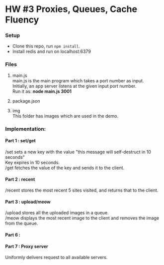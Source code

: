 # HW #3 Proxies, Queues, Cache Fluency

### Setup

* Clone this repo, run `npm install`.
* Install redis and run on localhost:6379

### Files
1. main.js  
   main.js is the main program which takes a port number as input.  
   Initially, an app server listens at the given input port number.  
   Run it as:  **node main.js 3001**

2. package.json
   
3. img  
   This folder has images which are used in the demo.

### Implementation:

#### Part 1 : set/get
/set sets a new key with the value "this message will self-destruct in 10 seconds"  
Key expires in 10 seconds.  
/get fetches the value of the key and sends it to the client.

#### Part 2 : recent 
/recent stores the most recent 5 sites visited, and returns that to the client.

#### Part 3 : upload/meow
/upload stores all the uploaded images in a queue.  
/meow displays the most recent image to the client and removes the image from the queue.

#### Part 6 :

#### Part 7 : Proxy server
Uniformly delivers request to all available servers.





